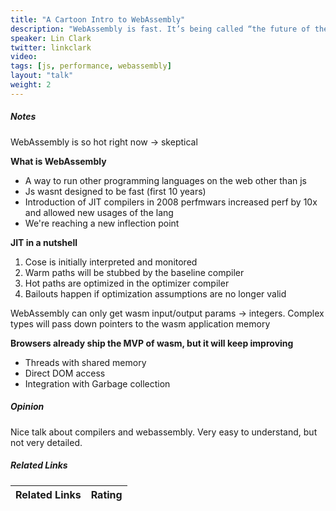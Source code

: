 ```yaml
---
title: "A Cartoon Intro to WebAssembly"
description: "WebAssembly is fast. It’s being called “the future of the web”. It’s speed and potential have major browser vendors working together to make it a reality. And it’s on it’s way—the MVP hit multiple browsers in October of last year. But what makes it fast? Starting from the basics, this talk will walk you through what WebAssembly is, and then why it’s fast."
speaker: Lin Clark
twitter: linkclark
video:
tags: [js, performance, webassembly]
layout: "talk"
weight: 2
---
```


<article id="1">

##### Notes

WebAssembly is so hot right now -> skeptical

**What is WebAssembly**
- A way to run other programming languages on the web other than js
- Js wasnt designed to be fast (first 10 years)
- Introduction of JIT compilers in 2008 perfmwars increased perf by 10x and allowed new usages of the lang
- We're reaching a new inflection point

**JIT in a nutshell**
1. Cose is initially interpreted and monitored
2. Warm paths will be stubbed by the baseline compiler
3. Hot paths are optimized in the optimizer compiler
4. Bailouts happen if optimization assumptions are no longer valid

WebAssembly can only get wasm input/output params -> integers. Complex types will pass down pointers to the wasm application memory

**Browsers already ship the MVP of wasm, but it will keep improving**
- Threads with shared memory
- Direct DOM access
- Integration with Garbage collection

</article>

<article id="2">

##### Opinion

Nice talk about compilers and webassembly. Very easy to understand, but not very detailed.

</article>

<article id="3">

##### Related Links

Related Links | Rating
--- | ---

</article>